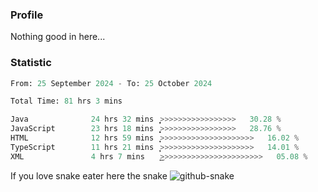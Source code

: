 ### Profile 

Nothing good in here...

### Statistic
<!--START_SECTION:waka-->

```python
From: 25 September 2024 - To: 25 October 2024

Total Time: 81 hrs 3 mins

Java              24 hrs 32 mins  ͎͎͎͎͎͎͎̦>>>>>>>>>>>>>>>>>   30.28 %
JavaScript        23 hrs 18 mins  ͎͎͎͎͎͎͎͕>>>>>>>>>>>>>>>>>   28.76 %
HTML              12 hrs 59 mins  ͎͎͎͎>>>>>>>>>>>>>>>>>>>>>   16.02 %
TypeScript        11 hrs 21 mins  ͎͎͎̦>>>>>>>>>>>>>>>>>>>>>   14.01 %
XML               4 hrs 7 mins    ͎͜>>>>>>>>>>>>>>>>>>>>>>>   05.08 %
```

<!--END_SECTION:waka-->

If you love snake eater here the snake 
<picture>
  <source media="(prefers-color-scheme: dark)" srcset="https://github.com/pradana4648/pradana4648/blob/c0566a83ca6ea5f2e46bab00e717c4c82b4b5c4c/github-contribution-grid-snake-dark.svg" />
  <source media="(prefers-color-scheme: light)" srcset="https://github.com/pradana4648/pradana4648/blob/c0566a83ca6ea5f2e46bab00e717c4c82b4b5c4c/github-contribution-grid-snake.svg" />
  <img alt="github-snake" src="https://github.com/pradana4648/pradana4648/blob/c0566a83ca6ea5f2e46bab00e717c4c82b4b5c4c/github-contribution-grid-snake.svg" />
</picture>
